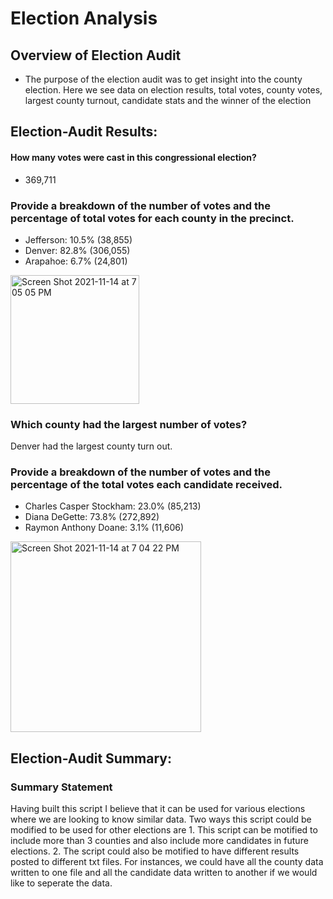 # Election Analysis

## Overview of Election Audit

- The purpose of the election audit was to get insight into the county election. Here we see data on election results, total votes, county votes, largest county turnout, candidate stats and the winner of the election 

## Election-Audit Results:

#### How many votes were cast in this congressional election?
- 369,711

### Provide a breakdown of the number of votes and the percentage of total votes for each county in the precinct.

- Jefferson: 10.5% (38,855)
- Denver: 82.8% (306,055)
- Arapahoe: 6.7% (24,801)
<img width="206" alt="Screen Shot 2021-11-14 at 7 05 05 PM" src="https://user-images.githubusercontent.com/69704963/141704368-219c6408-b893-41de-ab15-6e3db28128ce.png">


### Which county had the largest number of votes?

Denver had the largest county turn out.

### Provide a breakdown of the number of votes and the percentage of the total votes each candidate received.

- Charles Casper Stockham: 23.0% (85,213)
- Diana DeGette: 73.8% (272,892)
- Raymon Anthony Doane: 3.1% (11,606)
<img width="305" alt="Screen Shot 2021-11-14 at 7 04 22 PM" src="https://user-images.githubusercontent.com/69704963/141704342-d2cc3eb6-9a8e-4509-90c1-8c763360e0df.png">

## Election-Audit Summary:
### Summary Statement

Having built this script I believe that it can be used for various elections where we are looking to know similar data. Two ways this script could be modified to be used for other elections are 1. This script can be motified to include more than 3 counties and also include more candidates in future elections. 2. The script could also be motified to have different results posted to different txt files. For instances, we could have all the county data written to one file and all the candidate data written to another if we would like to seperate the data. 
